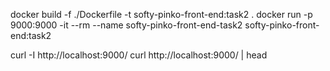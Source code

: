 docker build -f ./Dockerfile -t softy-pinko-front-end:task2 .
docker run -p 9000:9000 -it --rm --name softy-pinko-front-end-task2 softy-pinko-front-end:task2


curl -I http://localhost:9000/
curl http://localhost:9000/ | head
